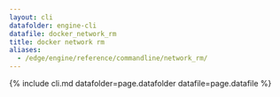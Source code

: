 ```yaml
---
layout: cli
datafolder: engine-cli
datafile: docker_network_rm
title: docker network rm
aliases:
  - /edge/engine/reference/commandline/network_rm/
---
```

<!--
This page is automatically generated from Docker's source code. If you want to
suggest a change to the text that appears here, open a ticket or pull request
in the source repository on GitHub:

https://github.com/docker/cli
-->
{% include cli.md datafolder=page.datafolder datafile=page.datafile %}
